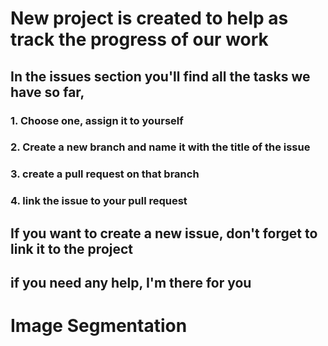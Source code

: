 # New project is created to help as track the progress of our work

## In the issues section you'll find all the tasks we have so far,  
### 1. Choose one, assign it to yourself
### 2. Create a new branch and name it with the title of the issue
### 3. create a pull request on that branch
### 4. link the issue to your pull request
## If you want to create a new issue, don't forget to link it to the project
## if you need any help, I'm there for you

# Image Segmentation
